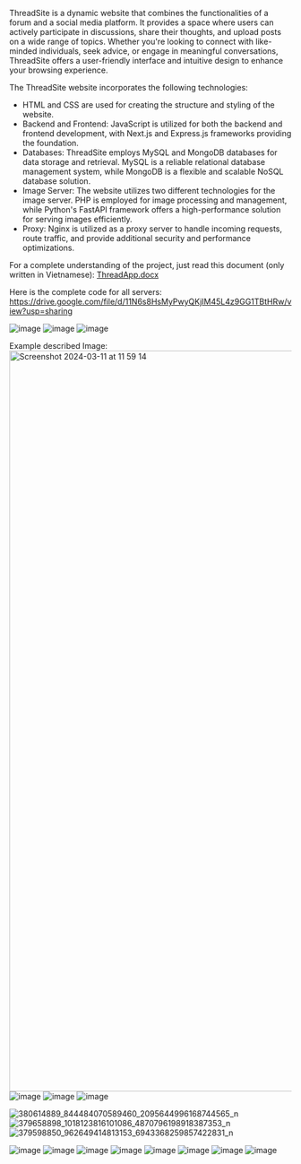 ThreadSite is a dynamic website that combines the functionalities of a forum and a social media platform. It provides a space where users can actively participate in discussions, share their thoughts, and upload posts on a wide range of topics. Whether you're looking to connect with like-minded individuals, seek advice, or engage in meaningful conversations, ThreadSite offers a user-friendly interface and intuitive design to enhance your browsing experience. 

The ThreadSite website incorporates the following technologies:

- HTML and CSS are used for creating the structure and styling of the website.
- Backend and Frontend: JavaScript is utilized for both the backend and frontend development, with Next.js and Express.js frameworks providing the foundation.
- Databases: ThreadSite employs MySQL and MongoDB databases for data storage and retrieval. MySQL is a reliable relational database management system, while MongoDB is a flexible and scalable NoSQL database solution.
- Image Server: The website utilizes two different technologies for the image server. PHP is employed for image processing and management, while Python's FastAPI framework offers a high-performance solution for serving images efficiently.
- Proxy: Nginx is utilized as a proxy server to handle incoming requests, route traffic, and provide additional security and performance optimizations.

For a complete understanding of the project, just read this document (only written in Vietnamese): [ThreadApp.docx](https://github.com/tanlee102/ThreadSite_/files/14553669/ThreadApp.docx)

Here is the complete code for all servers: https://drive.google.com/file/d/11N6s8HsMyPwyQKjIM45L4z9GG1TBtHRw/view?usp=sharing

![image](https://github.com/tanlee102/ThreadSite_/assets/54614140/9d761577-f5ee-4db5-9d42-ab408673b245)
![image](https://github.com/tanlee102/ThreadSite_/assets/54614140/ec46a12a-6178-4c7e-9327-c054f00ddf21)
![image](https://github.com/tanlee102/ThreadSite_/assets/54614140/1d28d44e-18b4-4c38-aae2-b1f35900209e)



Example described Image:
<img width="1322" alt="Screenshot 2024-03-11 at 11 59 14" src="https://github.com/tanlee102/ThreadSite_/assets/54614140/5d8747c9-d629-4300-919a-49cfd8f18358">
![image](https://github.com/tanlee102/ThreadSite_/assets/54614140/f7ca02e9-b915-45a0-8540-4501f1a622c0)
![image](https://github.com/tanlee102/ThreadSite_/assets/54614140/ff3d5c41-2006-4314-baa4-d33908625bf1)
![image](https://github.com/tanlee102/ThreadSite_/assets/54614140/bb6e4b5d-d166-43d2-a519-6888a9e53a33)

![380614889_844484070589460_2095644996168744565_n](https://github.com/tanlee102/ThreadSite_/assets/54614140/5b0b0d54-800f-4d28-9bba-10ca25766fff)
![379658898_1018123816101086_4870796198918387353_n](https://github.com/tanlee102/ThreadSite_/assets/54614140/60714c8a-bdb3-4cbe-8911-1af5565f6fc4)
![379598850_962649414813153_6943368259857422831_n](https://github.com/tanlee102/ThreadSite_/assets/54614140/820f3038-5185-4dd5-ad1d-d1e1438c8526)

![image](https://github.com/tanlee102/ThreadSite_/assets/54614140/54287f14-da1e-44dd-97b6-f2b9e6100509)
![image](https://github.com/tanlee102/ThreadSite_/assets/54614140/563a531c-d772-41f5-aed8-abd7173924c8)
![image](https://github.com/tanlee102/ThreadSite_/assets/54614140/52bc9434-1ab2-44c8-9dd8-07542c6f49f5)
![image](https://github.com/tanlee102/ThreadSite_/assets/54614140/a67fe129-132a-40fa-9e93-02721accc5d4)
![image](https://github.com/tanlee102/ThreadSite_/assets/54614140/4c4164a7-b7bb-4afc-a55f-ed3250a2dc97)
![image](https://github.com/tanlee102/ThreadSite_/assets/54614140/83220241-2fde-41d9-9796-755ebe6fed77)
![image](https://github.com/tanlee102/ThreadSite_/assets/54614140/0628871c-55a3-42fe-a2e5-df8e85a81769)
![image](https://github.com/tanlee102/ThreadSite_/assets/54614140/4ecb5779-249c-44e1-8367-52bb0713f9da)

